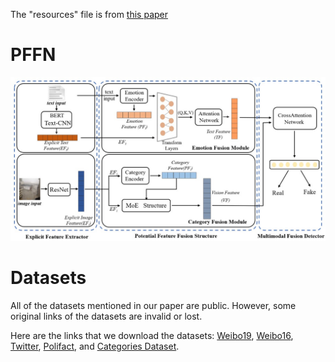 The "resources" file is from [this paper](https://github.com/RMSnow/WWW2021)

# PFFN
![PFFN Framework](https://github.com/Wang-bupt/PFFN/blob/main/PFFN.jpg)
# Datasets
All of the datasets mentioned in our paper are public. However, some original links of the datasets are invalid or lost. 

Here are the links that we download the datasets:
[Weibo19](https://www.biendata.xyz/competition/falsenews/data/), [Weibo16](https://github.com/yaqingwang/EANN-KDD18), [Twitter](https://github.com/MKLab-ITI/image-verification-corpus), [Polifact](https://github.com/Jindi0/SAFE), and [Categories Dataset](https://drive.google.com/file/d/122w7Fdh2Gidlr5RSoE-IB2ZoO7WL866e/view?usp=sharing).
